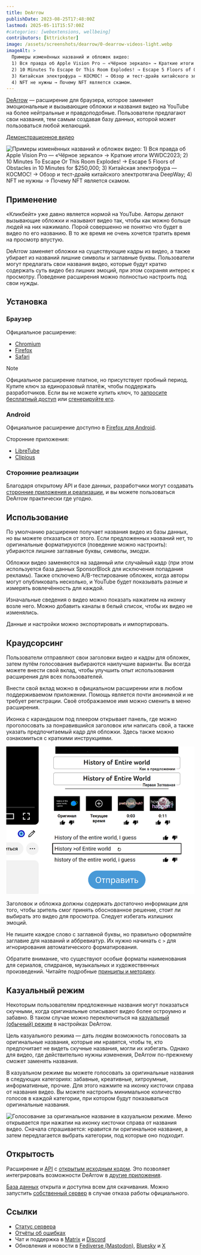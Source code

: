 ```yaml
---
title: DeArrow
publishDate: 2023-08-25T17:48:00Z
lastmod: 2025-05-11T15:57:00Z
#categories: [webextensions, wellbeing]
contributors: [kttrickster]
image: /assets/screenshots/dearrow/0-dearrow-videos-light.webp
imageAlt: >
  Примеры изменённых названий и обложек видео:
  1) Вся правда об Apple Vision Pro — «Чёрное зеркало» → Краткие итоги WWDC2023;
  2) 10 Minutes To Escape Or This Room Explodes! → Escape 5 Floors of Obstacles in 10 Minutes for $250,000;
  3) Китайская электрофура — КОСМОС! → Обзор и тест-драйв китайского электротягача DeepWay;
  4) NFT не нужны → Почему NFT является скамом.
---
```


[DeArrow] — расширение для браузера, которое заменяет эмоциональные и вызывающие
обложки и названия видео на YouTube на более нейтральные и правдоподобные.
Пользователи предлагают свои названия, тем самым создавая базу данных, которой
может пользоваться любой желающий.

<!--more-->

[Демонстрационное видео](https://youtu.be/QjjpDhHh_QI)

![Примеры изменённых названий и обложек видео:
1\) Вся правда об Apple Vision Pro — «Чёрное зеркало» → Краткие итоги WWDC2023;
2\) 10 Minutes To Escape Or This Room Explodes! → Escape 5 Floors of Obstacles in 10 Minutes for $250,000;
3\) Китайская электрофура — КОСМОС! → Обзор и тест-драйв китайского электротягача DeepWay;
4\) NFT не нужны → Почему NFT является скамом.](/assets/screenshots/dearrow/0-dearrow-videos-light.webp)

[DeArrow]: https://dearrow.ajay.app

## Применение

«Кликбейт» уже давно является нормой на YouTube. Авторы делают вызывающие
обложки и называют видео так, чтобы как можно больше людей на них нажимало.
Порой совершенно не понятно что будет в видео по его названию. В то же время не
очень хочется тратить время на просмотр впустую.

DeArrow заменяет обложки на существующие кадры из видео, а также убирает из
названий лишние символы и заглавные буквы. Пользователи могут предлагать свои
названия видео, которые будут кратко содержать суть видео без лишних эмоций,
при этом сохраняя интерес к просмотру. Поведение расширения можно полностью
настроить под свои нужды.

## Установка

### Браузер

Официальное расширение:

- [Chromium](https://chromewebstore.google.com/detail/enamippconapkdmgfgjchkhakpfinmaj)
- [Firefox](https://addons.mozilla.org/firefox/addon/dearrow)
- [Safari](https://apps.apple.com/app/id6451469297)

> [!note]
> Официальное расширение платное, но присутствует пробный период. Купите ключ за
единоразовый платёж, чтобы поддержать разработчиков. Если вы не можете купить
ключ, то [запросите бесплатный доступ](https://dearrow.ajay.app/free) или
[сгенерируйте его](https://ashleygraves.eu/dearrow).

### Android

Официальное расширение доступно в
[Firefox для Android](https://addons.mozilla.org/android/addon/dearrow).

Сторонние приложения:
- [LibreTube](https://libretube.dev)
- [Clipious](https://github.com/lamarios/clipious#readme)

### Сторонние реализации

Благодаря открытому API и базе данных, разработчики могут создавать
[сторонние приложения и реализации], и вы можете пользоваться DeArrow
практически где угодно.

[сторонние приложения и реализации]: https://wiki.sponsor.ajay.app/w/DeArrow/Community

## Использование

По умолчанию расширение получает названия видео из базы данных, но вы можете
отказаться от этого. Если предложенных названий нет, то оригинальные
форматируются (поведение можно настроить): убираются лишние заглавные буквы,
символы, эмодзи.

Обложки видео заменяются на заданный или случайный кадр (при этом используется
база данных SponsorBlock для исключения попадания рекламы). Также отключено
A/B-тестирование обложек, когда авторы могут опубликовать несколько, и YouTube
будет показывать разные и измерять вовлечённость для каждой.

Изначальные сведения о видео можно показать нажатием на иконку возле него.
Можно добавить каналы в белый список, чтобы их видео не изменялись.

Данные и настройки можно экспортировать и импортировать.

## Краудсорсинг

Пользователи отправляют свои заголовки видео и кадры для обложек, затем путём
голосования выбираются наилучшие варианты. Вы всегда можете внести свой вклад,
чтобы улучшить опыт использования расширения для всех пользователей.

Внести свой вклад можно в официальном расширении или в любом поддерживаемом
приложении. Помощь является почти анонимной и не требует регистрации. Своё
отображаемое имя можно сменить в меню расширения.

Иконка с карандашом под плеером открывает панель, где можно проголосовать за
понравившийся заголовок или написать свой, а также указать предпочитаемый кадр
для обложки. Здесь также можно ознакомиться с краткими инструкциями.

![Меню редактирования видео DeArrow](dearrow_edit.png)

Заголовок и обложка должны содержать достаточно информации для того, чтобы
зритель смог принять обоснованное решение, стоит ли выбирать это видео для
просмотра. Следует избегать излишних эмоций.

Не пишите каждое слово с заглавной буквы, но правильно оформляйте заглавие для
названий и аббревиатур. Их нужно начинать с `>` для игнорирования
автоматического форматирования.

Обратите внимание, что существуют особые форматы наименования для сериалов,
спидранов, музыкальных и художественных произведений. Читайте подробные
[принципы и методику](https://wiki.sponsor.ajay.app/w/DeArrow/Guidelines).

## Казуальный режим

Некоторым пользователям предложенные названия могут показаться скучными, когда
оригинальные описывают видео более остроумно и забавно. В таком случае можно
переключиться на [казуальный (обычный) режим] в настройках DeArrow.

[казуальный (обычный) режим]: https://wiki.sponsor.ajay.app/w/DeArrow/Casual_mode

Цель казуального режима — дать людям возможность голосовать за оригинальные
названия, которые им нравятся, чтобы те, кто предпочитает не видеть скучные
названия, могли их избегать. Однако для видео, где действительно нужны
изменения, DeArrow по-прежнему сможет заменять названия.

В казуальном режиме вы можете голосовать за оригинальные названия в следующих
категориях: забавные, креативные, хитроумные, информативные, прочие. Для этого
нажмите на иконку кисточки справа от названия видео. Вы можете настроить
минимальное количество голосов в каждой категории, при котором будут
показываться оригинальные названия.

![Голосование за оригинальное название в казуальном режиме. Меню открывается
при нажатии на иконку кисточки справа от названия видео. Сначала спрашивается:
нравится ли оригинальное название, а затем передлагается выбрать категории,
под которые оно подходит.](casual_mode_voting.png)

## Открытость

Расширение и [API] с [открытым исходным кодом]. Это позволяет интегрировать
возможности DeArrow в [другие приложения].

[База данных] открыта и доступна всем для скачивания. Можно запустить
[собственный сервер] в случае отказа работы официального.

[API]: https://wiki.sponsor.ajay.app/w/API_Docs/DeArrow
[открытым исходным кодом]: https://github.com/ajayyy/DeArrow
[другие приложения]: https://wiki.sponsor.ajay.app/w/DeArrow/Community
[База данных]: https://sponsor.ajay.app/database
[собственный сервер]: https://github.com/mchangrh/sb-mirror

## Ссылки

- [Статус сервера](https://status.sponsor.ajay.app)
- [Отчёты об ошибках](https://github.com/ajayyy/DeArrow/issues)
- Чат и поддержка в [Matrix] и [Discord]
- Обновления и новости в [Fediverse (Mastodon)], [Bluesky] и [X]

[Matrix]: https://go.kde.org/matrix/#/#sponsor:ajay.app
[Discord]: https://discord.gg/SponsorBlock
[Fediverse (Mastodon)]: https://fosstodon.org/@sponsorblock
[Bluesky]: https://bsky.app/profile/sponsor.ajay.app
[X]: https://x.com/SponsorBlock
